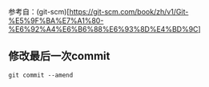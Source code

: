 参考自：(git-scm)[https://git-scm.com/book/zh/v1/Git-%E5%9F%BA%E7%A1%80-%E6%92%A4%E6%B6%88%E6%93%8D%E4%BD%9C]

## 修改最后一次commit

```
git commit --amend
```
